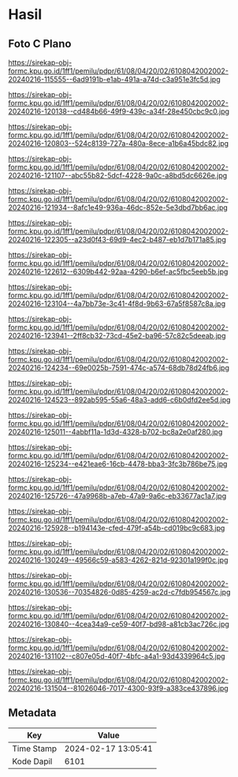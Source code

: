 # Hasil

## Foto C Plano

https://sirekap-obj-formc.kpu.go.id/1ff1/pemilu/pdpr/61/08/04/20/02/6108042002002-20240216-115555--6ad9191b-e1ab-491a-a74d-c3a951e3fc5d.jpg

https://sirekap-obj-formc.kpu.go.id/1ff1/pemilu/pdpr/61/08/04/20/02/6108042002002-20240216-120138--cd484b66-49f9-439c-a34f-28e450cbc9c0.jpg

https://sirekap-obj-formc.kpu.go.id/1ff1/pemilu/pdpr/61/08/04/20/02/6108042002002-20240216-120803--524c8139-727a-480a-8ece-a1b6a45bdc82.jpg

https://sirekap-obj-formc.kpu.go.id/1ff1/pemilu/pdpr/61/08/04/20/02/6108042002002-20240216-121107--abc55b82-5dcf-4228-9a0c-a8bd5dc6626e.jpg

https://sirekap-obj-formc.kpu.go.id/1ff1/pemilu/pdpr/61/08/04/20/02/6108042002002-20240216-121934--8afc1e49-936a-46dc-852e-5e3dbd7bb6ac.jpg

https://sirekap-obj-formc.kpu.go.id/1ff1/pemilu/pdpr/61/08/04/20/02/6108042002002-20240216-122305--a23d0f43-69d9-4ec2-b487-eb1d7b171a85.jpg

https://sirekap-obj-formc.kpu.go.id/1ff1/pemilu/pdpr/61/08/04/20/02/6108042002002-20240216-122612--6309b442-92aa-4290-b6ef-ac5fbc5eeb5b.jpg

https://sirekap-obj-formc.kpu.go.id/1ff1/pemilu/pdpr/61/08/04/20/02/6108042002002-20240216-123104--4a7bb73e-3c41-4f8d-9b63-67a5f8587c8a.jpg

https://sirekap-obj-formc.kpu.go.id/1ff1/pemilu/pdpr/61/08/04/20/02/6108042002002-20240216-123941--2ff8cb32-73cd-45e2-ba96-57c82c5deeab.jpg

https://sirekap-obj-formc.kpu.go.id/1ff1/pemilu/pdpr/61/08/04/20/02/6108042002002-20240216-124234--69e0025b-7591-474c-a574-68db78d24fb6.jpg

https://sirekap-obj-formc.kpu.go.id/1ff1/pemilu/pdpr/61/08/04/20/02/6108042002002-20240216-124523--892ab595-55a6-48a3-add6-c6b0dfd2ee5d.jpg

https://sirekap-obj-formc.kpu.go.id/1ff1/pemilu/pdpr/61/08/04/20/02/6108042002002-20240216-125011--4abbf11a-1d3d-4328-b702-bc8a2e0af280.jpg

https://sirekap-obj-formc.kpu.go.id/1ff1/pemilu/pdpr/61/08/04/20/02/6108042002002-20240216-125234--e421eae6-16cb-4478-bba3-3fc3b786be75.jpg

https://sirekap-obj-formc.kpu.go.id/1ff1/pemilu/pdpr/61/08/04/20/02/6108042002002-20240216-125726--47a9968b-a7eb-47a9-9a6c-eb33677ac1a7.jpg

https://sirekap-obj-formc.kpu.go.id/1ff1/pemilu/pdpr/61/08/04/20/02/6108042002002-20240216-125928--b194143e-cfed-479f-a54b-cd019bc9c683.jpg

https://sirekap-obj-formc.kpu.go.id/1ff1/pemilu/pdpr/61/08/04/20/02/6108042002002-20240216-130249--49566c59-a583-4262-821d-92301a199f0c.jpg

https://sirekap-obj-formc.kpu.go.id/1ff1/pemilu/pdpr/61/08/04/20/02/6108042002002-20240216-130536--70354826-0d85-4259-ac2d-c7fdb954567c.jpg

https://sirekap-obj-formc.kpu.go.id/1ff1/pemilu/pdpr/61/08/04/20/02/6108042002002-20240216-130840--4cea34a9-ce59-40f7-bd98-a81cb3ac726c.jpg

https://sirekap-obj-formc.kpu.go.id/1ff1/pemilu/pdpr/61/08/04/20/02/6108042002002-20240216-131102--c807e05d-40f7-4bfc-a4a1-93d4339964c5.jpg

https://sirekap-obj-formc.kpu.go.id/1ff1/pemilu/pdpr/61/08/04/20/02/6108042002002-20240216-131504--81026046-7017-4300-93f9-a383ce437896.jpg


## Metadata

| Key        | Value               |
| ---------- | ------------------- |
| Time Stamp | 2024-02-17 13:05:41 |
| Kode Dapil | 6101                |



